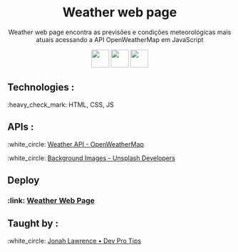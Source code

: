 <h1 align="center">Weather web page</h1>
<p align="center">Weather web page encontra as previsões e condições meteorológicas mais atuais acessando a API OpenWeatherMap em JavaScript</strong></p>
<p align="center">
 <img src="https://cdn.jsdelivr.net/gh/devicons/devicon/icons/html5/html5-original.svg" width="40px" />
 <img src="https://cdn.jsdelivr.net/gh/devicons/devicon/icons/css3/css3-original.svg" width="40px"/>
 <img src="https://cdn.jsdelivr.net/gh/devicons/devicon/icons/javascript/javascript-original.svg" width="40px"/>
</p>

<h2><strong>Technologies :</strong></h2>
<p>:heavy_check_mark: HTML, CSS, JS</p>
<h2><strong>APIs :</strong></h2>
<p>:white_circle: <a href="https://openweathermap.org/api">Weather API - OpenWeatherMap</a></p>
<p>:white_circle: <a href="https://unsplash.com/developers">Background Images - Unsplash Developers</a></p>

<h2><strong>Deploy</strong></h2>
<h3>:link: <a href="https://www.youtube.com/@DevProTips">Weather Web Page</a></h3>

<h2><strong>Taught by :</strong></h2>
<p>:white_circle: <a href="https://www.youtube.com/@DevProTips">
Jonah Lawrence • Dev Pro Tips</a></p>
